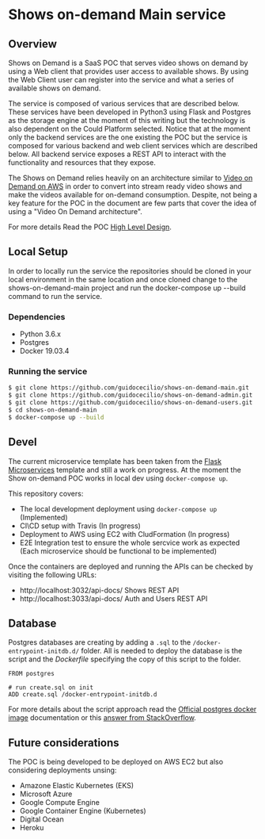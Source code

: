 # Shows on-demand Main service

## Overview
Shows on Demand is a SaaS POC that serves video shows on demand by using a Web client that provides user access to available shows. By using the Web Client user can register into the service and what a series of available shows on demand.
 
The service is composed of various services that are described below. These services have been developed in Python3 using Flask and Postgres as the storage engine at the moment of this writing but the technology is also dependent on the Could Platform selected. Notice that at the moment only the backend services are the one existing the POC but the service is composed for various backend and web client services which are described below. All backend service exposes a REST API to interact with the functionality and resources that they expose.
 
The Shows on Demand relies heavily on an architecture similar to [Video on Demand on AWS](https://aws.amazon.com/solutions/video-on-demand-on-aws/) in order to convert into stream ready video shows and make the videos available for on-demand consumption. Despite, not being a key feature for the POC in the document are few parts that cover the idea of using a "Video On Demand architecture".

For more details Read the POC [High Level Design](docs/hld.md).

## Local Setup

In order to locally run the service the repositories should be cloned in your local environment in the same location and once cloned change to the shows-on-demand-main project and run the docker-compose up --build command to run the service.

### Dependencies
* Python 3.6.x
* Postgres
* Docker 19.03.4

### Running the service

```bash
$ git clone https://github.com/guidocecilio/shows-on-demand-main.git
$ git clone https://github.com/guidocecilio/shows-on-demand-admin.git
$ git clone https://github.com/guidocecilio/shows-on-demand-users.git
$ cd shows-on-demand-main
$ docker-compose up --build
``` 

## Devel
The current microservice template has been taken from the [Flask Microservices](https://github.com/testdrivenio/flask-microservices-main) template and still a work on progress.
At the moment the Show on-demand POC works in local dev using `docker-compose up`.

This repository covers:
* The local development deployment using `docker-compose up` (Implemented)
* CI\CD setup with Travis (In progress)
* Deployment to AWS using EC2 with CludFormation (In progress)
* E2E Integration test to ensure the whole sercvice work as expected (Each microservice should be functional to be implemented)

Once the containers are deployed and running the APIs can be checked by visiting
the following URLs:
* http://localhost:3032/api-docs/ Shows REST API
* http://localhost:3033/api-docs/ Auth and Users REST API

## Database
Postgres databases are creating by adding a `.sql` to the `/docker-entrypoint-initdb.d/` folder. All is needed to deploy the database is the script and the _Dockerfile_ specifying the copy of this script to the folder.

```
FROM postgres

# run create.sql on init
ADD create.sql /docker-entrypoint-initdb.d
```

For more details about the script approach read the [Official postgres docker image](https://hub.docker.com/_/postgres/) documentation or this [answer from StackOverflow](https://stackoverflow.com/questions/26598738/how-to-create-user-database-in-script-for-docker-postgres).

## Future considerations
The POC is being developed to be deployed on AWS EC2 but also considering 
deployments unsing:
* Amazone Elastic Kubernetes (EKS)
* Microsoft Azure
* Google Compute Engine
* Google Container Engine (Kubernetes)
* Digital Ocean
* Heroku